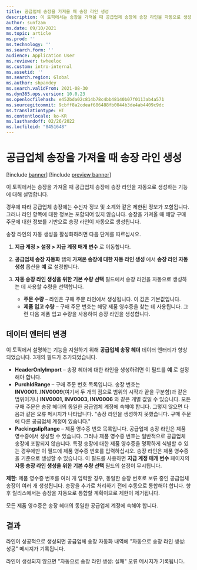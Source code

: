 ```yaml
---
title: 공급업체 송장을 가져올 때 송장 라인 생성
description: 이 토픽에서는 송장을 가져올 때 공급업체 송장에 송장 라인을 자동으로 생성하는 기능에 대해 설명합니다.
author: sunfzam
ms.date: 09/10/2021
ms.topic: article
ms.prod: ''
ms.technology: ''
ms.search.form: ''
audience: Application User
ms.reviewer: twheeloc
ms.custom: intro-internal
ms.assetid: ''
ms.search.region: Global
ms.author: shpandey
ms.search.validFrom: 2021-08-30
ms.dyn365.ops.version: 10.0.23
ms.openlocfilehash: e452bda02c814b78c4bb48140b07f0113ab4a571
ms.sourcegitcommit: 9cbff8a2cdeaf606488fb0044b3de4ab4409c9dc
ms.translationtype: HT
ms.contentlocale: ko-KR
ms.lasthandoff: 02/26/2022
ms.locfileid: "8451648"
---
```

# <a name="generate-invoice-lines-when-you-import-vendor-invoices"></a>공급업체 송장을 가져올 때 송장 라인 생성

[!include [banner](../includes/banner.md)]
[!include [preview banner](../includes/preview-banner.md)]

이 토픽에서는 송장을 가져올 때 공급업체 송장에 송장 라인을 자동으로 생성하는 기능에 대해 설명합니다.

경우에 따라 공급업체 송장에는 수신자 정보 및 소계와 같은 제한된 정보가 포함됩니다. 그러나 라인 항목에 대한 정보는 포함되어 있지 않습니다. 송장을 가져올 때 해당 구매 주문에 대한 정보를 기반으로 송장 라인이 자동으로 생성됩니다.

송장 라인의 자동 생성을 활성화하려면 다음 단계를 따르십시오.

1.  **지급 계정 \> 설정 \> 지급 계정 매개 변수** 로 이동합니다.
2.  **공급업체 송장 자동화** 탭의 **가져온 송장에 대한 자동 라인 생성** 에서 **송장 라인 자동 생성** 옵션을 **예** 로 설정합니다. 
4.  **자동 송장 라인 생성을 위한 기본 수량 선택** 필드에서 송장 라인을 자동으로 생성하는 데 사용할 수량을 선택합니다.

    - **주문 수량** – 라인은 구매 주문 라인에서 생성됩니다. 이 값은 기본값입니다.
    - **제품 입고 수량** – 구매 주문 번호는 해당 제품 영수증을 찾는 데 사용됩니다. 그런 다음 제품 입고 수량을 사용하여 송장 라인을 생성합니다.

## <a name="data-entity-changes"></a>데이터 엔터티 변경

이 토픽에서 설명하는 기능을 지원하기 위해 **공급업체 송장 헤더** 데이터 엔터티가 향상되었습니다. 3개의 필드가 추가되었습니다.

- **HeaderOnlyImport** – 송장 헤더에 대한 라인을 생성하려면 이 필드를 **예** 로 설정해야 합니다.
- **PurchIdRange** – 구매 주문 번호 목록입니다. 송장 번호는 **INV0001..INV0009**(여기서 두 개의 점으로 범위의 시작과 끝을 구분함)과 같은 범위이거나 **INV0001, INV0003, INV0006** 와 같은 개별 값일 수 있습니다. 모든 구매 주문은 송장 헤더의 동일한 공급업체 계정에 속해야 합니다. 그렇지 않으면 다음과 같은 오류 메시지가 나타납니다. "송장 라인을 생성하지 못했습니다. 구매 주문에 다른 공급업체 계정이 있습니다."
- **PackingslipRange** – 제품 영수증 번호 목록입니다. 공급업체 송장 라인은 제품 영수증에서 생성할 수 있습니다. 그러나 제품 영수증 번호는 일반적으로 공급업체 송장에 포함되지 않습니다. 특정 송장에 대한 제품 영수증을 명확하게 식별할 수 있는 경우에만 이 필드에 제품 영수증 번호를 입력하십시오. 송장 라인은 제품 영수증을 기준으로 생성할 수 있습니다. 이 필드를 사용하면 **지급 계정 매개 변수** 페이지의 **자동 송장 라인 생성을 위한 기본 수량 선택** 필드의 설정이 무시됩니다. 

**제한**: 제품 영수증 번호를 여러 개 입력할 경우, 동일한 송장 번호로 보류 중인 공급업체 송장이 여러 개 생성됩니다. 송장을 추가로 처리하기 전에 수동으로 통합해야 합니다. 향후 릴리스에서는 송장을 자동으로 통합할 계획이므로 제한이 제거됩니다.

모든 제품 영수증은 송장 헤더의 동일한 공급업체 계정에 속해야 합니다.

## <a name="result"></a>결과

라인이 성공적으로 생성되면 공급업체 송장 자동화 내역에 "자동으로 송장 라인 생성: 성공" 메시지가 기록됩니다.

라인이 생성되지 않으면 "자동으로 송장 라인 생성: 실패" 오류 메시지가 기록됩니다.
